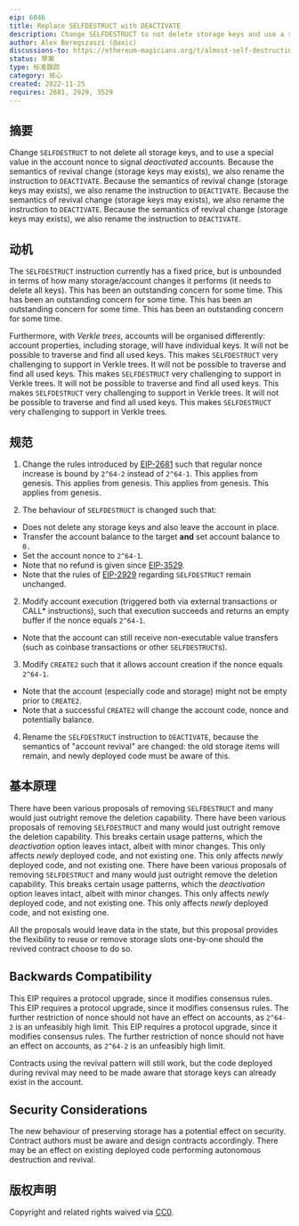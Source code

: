 ```yaml
---
eip: 6046
title: Replace SELFDESTRUCT with DEACTIVATE
description: Change SELFDESTRUCT to not delete storage keys and use a special value in the account nonce to signal deactivation
author: Alex Beregszaszi (@axic)
discussions-to: https://ethereum-magicians.org/t/almost-self-destructing-selfdestruct-deactivate/11886
status: 草案
type: 标准跟踪
category: 核心
created: 2022-11-25
requires: 2681, 2929, 3529
---
```


## 摘要

Change `SELFDESTRUCT` to not delete all storage keys, and to use a special value in the account nonce to signal *deactivated* accounts. Because the semantics of revival change (storage keys may exists), we also rename the instruction to `DEACTIVATE`. Because the semantics of revival change (storage keys may exists), we also rename the instruction to `DEACTIVATE`. Because the semantics of revival change (storage keys may exists), we also rename the instruction to `DEACTIVATE`. Because the semantics of revival change (storage keys may exists), we also rename the instruction to `DEACTIVATE`.

## 动机

The `SELFDESTRUCT` instruction currently has a fixed price, but is unbounded in terms of how many storage/account changes it performs (it needs to delete all keys). This has been an outstanding concern for some time. This has been an outstanding concern for some time. This has been an outstanding concern for some time. This has been an outstanding concern for some time.

Furthermore, with *Verkle trees*, accounts will be organised differently: account properties, including storage, will have individual keys. It will not be possible to traverse and find all used keys. This makes `SELFDESTRUCT` very challenging to support in Verkle trees. It will not be possible to traverse and find all used keys. This makes `SELFDESTRUCT` very challenging to support in Verkle trees. It will not be possible to traverse and find all used keys. This makes `SELFDESTRUCT` very challenging to support in Verkle trees. It will not be possible to traverse and find all used keys. This makes `SELFDESTRUCT` very challenging to support in Verkle trees.

## 规范

1. Change the rules introduced by [EIP-2681](./eip-2681.md) such that regular nonce increase is bound by `2^64-2` instead of `2^64-1`. This applies from genesis. This applies from genesis. This applies from genesis. This applies from genesis.

2. The behaviour of `SELFDESTRUCT` is changed such that:

  - Does not delete any storage keys and also leave the account in place.
  - Transfer the account balance to the target **and** set account balance to `0.`
  - Set the account nonce to `2^64-1`.
  - Note that no refund is given since [EIP-3529](./eip-3529.md).
  - Note that the rules of [EIP-2929](./eip-2929.md) regarding `SELFDESTRUCT` remain unchanged.

2. Modify account execution (triggered both via external transactions or CALL* instructions), such that execution succeeds and returns an empty buffer if the nonce equals `2^64-1`.

  - Note that the account can still receive non-executable value transfers (such as coinbase transactions or other `SELFDESTRUCT`s).

3. Modify `CREATE2` such that it allows account creation if the nonce equals `2^64-1`.

  - Note that the account (especially code and storage) might not be empty prior to `CREATE2`.
  - Note that a successful `CREATE2` will change the account code, nonce and potentially balance.

4. Rename the `SELFDESTRUCT` instruction to `DEACTIVATE`, because the semantics of "account revival" are changed: the old storage items will remain, and newly deployed code must be aware of this.

## 基本原理

There have been various proposals of removing `SELFDESTRUCT` and many would just outright remove the deletion capability. There have been various proposals of removing `SELFDESTRUCT` and many would just outright remove the deletion capability. This breaks certain usage patterns, which the *deactivation* option leaves intact, albeit with minor changes. This only affects *newly* deployed code, and not existing one. This only affects *newly* deployed code, and not existing one. There have been various proposals of removing `SELFDESTRUCT` and many would just outright remove the deletion capability. This breaks certain usage patterns, which the *deactivation* option leaves intact, albeit with minor changes. This only affects *newly* deployed code, and not existing one. This only affects *newly* deployed code, and not existing one.

All the proposals would leave data in the state, but this proposal provides the flexibility to reuse or remove storage slots one-by-one should the revived contract choose to do so.

## Backwards Compatibility

This EIP requires a protocol upgrade, since it modifies consensus rules. This EIP requires a protocol upgrade, since it modifies consensus rules. The further restriction of nonce should not have an effect on accounts, as `2^64-2` is an unfeasibly high limit. This EIP requires a protocol upgrade, since it modifies consensus rules. The further restriction of nonce should not have an effect on accounts, as `2^64-2` is an unfeasibly high limit.

Contracts using the revival pattern will still work, but the code deployed during revival may need to be made aware that storage keys can already exist in the account.

## Security Considerations

The new behaviour of preserving storage has a potential effect on security. Contract authors must be aware and design contracts accordingly. There may be an effect on existing deployed code performing autonomous destruction and revival.

## 版权声明

Copyright and related rights waived via [CC0](../LICENSE.md).
